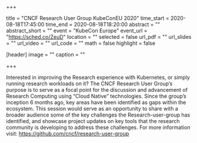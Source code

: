 +++

title = "CNCF Research User Group KubeConEU 2020"
time_start = 2020-08-18T17:45:00
time_end = 2020-08-18T18:20:00
abstract = ""
abstract_short = ""
event = "KubeCon Europe"
event_url = "https://sched.co/ZeuD"
location = ""
selected = false
url_pdf = ""
url_slides = ""
url_video = ""
url_code = ""
math = false
highlight = false

[header]
image = ""
caption = ""

+++

Interested in improving the Research experience with Kubernetes, or simply running research
workloads on it? The CNCF Research User Group’s purpose is to serve as a focal point for the
discussion and advancement of Research Computing using “Cloud Native” technologies. Since the
group’s inception 6 months ago, key areas have been identified as gaps within the ecosystem. This
session would serve as an opportunity to share with a broader audience some of the key challenges
the Research-user-group has identified, and showcase project updates on key tools that the research
community is developing to address these challenges. For more information
visit: https://github.com/cncf/research-user-group
